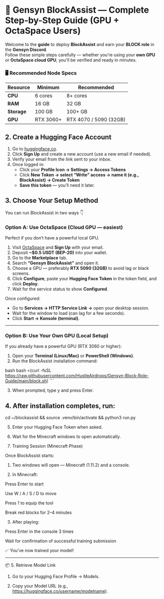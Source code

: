 # 🧠 Gensyn BlockAssist — Complete Step-by-Step Guide (GPU + OctaSpace Users)

Welcome to the **guide** to deploy **BlockAssist** and earn your **BLOCK role** in the **Gensyn Discord**.  
Follow these simple steps carefully — whether you’re using your **own GPU** or **OctaSpace cloud GPU**, you’ll be verified and ready in minutes.

### 🖥️ Recommended Node Specs

| Resource | Minimum | Recommended |
|-----------|----------|-------------|
| **CPU** | 6 cores | 8+ cores |
| **RAM** | 16 GB | 32 GB |
| **Storage** | 100 GB | 100+ GB |
| **GPU** | RTX 3060+ | RTX 4070 / 5090 (32GB) |


## 2. Create a Hugging Face Account

1. Go to [huggingface.co](https://huggingface.co).  
2. Click **Sign Up** and create a new account (use a new email if needed).  
3. Verify your email from the link sent to your inbox.  
4. Once logged in:  
   - Click your **Profile Icon → Settings → Access Tokens**  
   - Click **New Token → select “Write” access → name it (e.g., BlockAssist) → Create Token**  
   - **Save this token** — you’ll need it later.

## 3. Choose Your Setup Method

You can run BlockAssist in two ways 👇

### Option A: Use OctaSpace (Cloud GPU — easiest)

Perfect if you don’t have a powerful local GPU.

1. Visit [OctaSpace](https://octaspace.com) and **Sign Up** with your email.  
2. Deposit **~$0.5 USDT (BEP-20)** into your wallet.  
3. Go to the **Marketplace** tab.  
4. Search **“Gensyn BlockAssist”** and open it.  
5. Choose a GPU — preferably **RTX 5090 (32GB)** to avoid lag or black screens.  
6. Click **Configure**, paste your **Hugging Face Token** in the token field, and click **Deploy**.  
7. Wait for the service status to show **Configured**.  

Once configured:
- Go to **Services → HTTP Service Link →** open your desktop session.  
- Wait for the window to load (can lag for a few seconds).  
- Click **Start → Konsole (terminal)**.

---

### Option B: Use Your Own GPU (Local Setup)

If you already have a powerful GPU (RTX 3060 or higher):

1. Open your **Terminal (Linux/Mac)** or **PowerShell (Windows)**.  
2. Run the BlockAssist installation command:

bash 
bash <(curl -fsSL https://raw.githubusercontent.com/HustleAirdrops/Gensyn-Block-Role-Guide/main/block.sh) ```

3. When prompted, type y and press Enter.

## 4. After installation completes, run:

cd ~/blockassist && source .venv/bin/activate && python3 run.py

5. Enter your Hugging Face Token when asked.

6. Wait for the Minecraft windows to open automatically.

4. Training Session (Minecraft Phase)

Once BlockAssist starts:

1. Two windows will open — Minecraft (1.11.2) and a console.


2. In Minecraft:

Press Enter to start

Use W / A / S / D to move

Press 1 to equip the tool

Break red blocks for 2–4 minutes



3. After playing:

Press Enter in the console 3 times

Wait for confirmation of successful training submission




✅ You’ve now trained your model!


---

📦 5. Retrieve Model Link

1. Go to your Hugging Face Profile → Models.


2. Copy your Model URL (e.g., https://huggingface.co/username/modelname).

